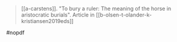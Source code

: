 > [[a-carstens]]. "To bury a ruler: The meaning of the horse in aristocratic burials". Article in [[b-olsen-t-olander-k-kristiansen2019eds]]


#nopdf 